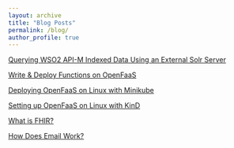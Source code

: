 ```yaml
---
layout: archive
title: "Blog Posts"
permalink: /blog/
author_profile: true
---
```


<script async src="//cdn.embedly.com/widgets/platform.js" charset="UTF-8"></script>

<a class="embedly-card" href="https://asnshamendra.medium.com/querying-wso2-api-m-indexed-data-using-an-external-solr-server-687d24ea46d8" 
   data-card-width="400" 
   data-card-height="200">Querying WSO2 API-M Indexed Data Using an External Solr Server</a>

<a class="embedly-card" href="https://medium.com/@asnshamendra/write-deploy-functions-on-openfaas-d089d096eaf9" 
   data-card-width="400" 
   data-card-height="200">Write & Deploy Functions on OpenFaaS</a>

<a class="embedly-card" href="https://medium.com/@asnshamendra/deploying-openfaas-on-linux-with-minikube-705ee97114d7" 
   data-card-width="400" 
   data-card-height="200">Deploying OpenFaaS on Linux with Minikube</a>

<a class="embedly-card" href="https://medium.com/@asnshamendra/setting-up-openfaas-on-linux-2dea33ef2cdf" 
   data-card-width="400" 
   data-card-height="200">Setting up OpenFaaS on Linux with KinD</a>

<a class="embedly-card" href="https://medium.com/@asnshamendra/what-is-fhir-cc74c09112ca" 
   data-card-width="400" 
   data-card-height="200">What is FHIR?</a>

<a class="embedly-card" href="https://medium.com/@asnshamendra/how-does-email-work-3b9b117737e5" 
   data-card-width="400" 
   data-card-height="200">How Does Email Work?</a>